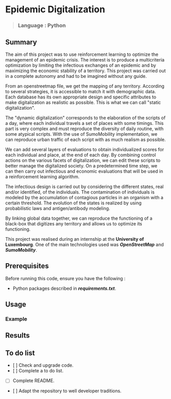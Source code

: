 # Epidemic Digitalization #
> ### Language : Python ###

## Summary ##

The aim of this project was to use reinforcement learning to optimize the management of an epidemic crisis. The interest is to produce a multicriteria optimization by limiting the infectious exchanges of an epidemic and by maximizing the economic stability of a territory. This project was carried out in a complete autonomy and had to be imagined without any guide.

From an openstreetmap file, we get the mapping of any territory. According to several strategies, it is accessible to match it with demographic data. Each database has its own appropriate design and specific attributes to make digitalization as realistic as possible. This is what we can call "static digitalization".

The "dynamic digitalization" corresponds to the elaboration of the scripts of a day, where each individual travels a set of places with some timings. This part is very complex and must reproduce the diversity of daily routine, with some atypical scripts. With the use of SumoMobility implementation, we can reproduce urban traffic of each script with as much realism as possible.

We can add several layers of evaluations to obtain individualized scores for each individual and place, at the end of each day. By combining control actions on the various facets of digitalization, we can edit these scripts to better manage the digitalized society. On a predetermined time step, we can then carry out infectious and economic evaluations that will be used in a reinforcement learning algorithm.

The infectious design is carried out by considering the different states, real and/or identified, of the individuals. The contamination of individuals is modeled by the accumulation of contagious particles in an organism with a certain threshold. The evolution of the states is realized by using probabilistic laws and antigen/antibody modeling.

By linking global data together, we can reproduce the functioning of a black-box that digitizes any territory and allows us to optimize its functioning.

This project was realised during an internship at the **University of Luxembourg**. One of the main technologies used was ***OpenStreetMap*** and ***SumoMobility***.

## Prerequisites ##

Before running this code, ensure you have the following :

- Python packages described in ***requirements.txt***.

## Usage ##

### Example ###

## Results ##

## To do list ##

- [ ] Check and upgrade code.
- [ ] Complete a to do list.
- [ ] Complete README.
- [ ] Adapt the repository to well developer traditions.
